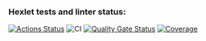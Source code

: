 ### Hexlet tests and linter status:

[![Actions Status](https://github.com/ElsaAkhmatyanova/java-project-78/actions/workflows/hexlet-check.yml/badge.svg)](https://github.com/ElsaAkhmatyanova/java-project-78/actions)
![CI](https://github.com/ElsaAkhmatyanova/java-project-78/actions/workflows/ci.yml/badge.svg)
[![Quality Gate Status](https://sonarcloud.io/api/project_badges/measure?project=ElsaAkhmatyanova_java-project-78&metric=alert_status)](https://sonarcloud.io/summary/new_code?id=ElsaAkhmatyanova_java-project-78)
[![Coverage](https://sonarcloud.io/api/project_badges/measure?project=ElsaAkhmatyanova_java-project-78&metric=coverage)](https://sonarcloud.io/summary/new_code?id=ElsaAkhmatyanova_java-project-78)